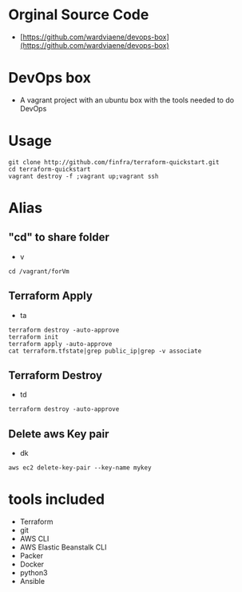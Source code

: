 

# Orginal Source Code
* [https://github.com/wardviaene/devops-box](https://github.com/wardviaene/devops-box)


# DevOps box
* A vagrant project with an ubuntu box with the tools needed to do DevOps

# Usage
```
git clone http://github.com/finfra/terraform-quickstart.git
cd terraform-quickstart
vagrant destroy -f ;vagrant up;vagrant ssh
```

# Alias
## "cd" to share folder
* v
```
cd /vagrant/forVm
```

## Terraform Apply
* ta
```
terraform destroy -auto-approve
terraform init
terraform apply -auto-approve
cat terraform.tfstate|grep public_ip|grep -v associate
```

## Terraform Destroy
* td
```
terraform destroy -auto-approve
```

## Delete aws Key pair
* dk
```
aws ec2 delete-key-pair --key-name mykey
```


# tools included
* Terraform
* git
* AWS CLI
* AWS Elastic Beanstalk CLI
* Packer
* Docker
* python3
* Ansible
